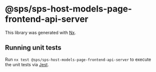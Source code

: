 # @sps/sps-host-models-page-frontend-api-server

This library was generated with [Nx](https://nx.dev).

## Running unit tests

Run `nx test @sps/sps-host-models-page-frontend-api-server` to execute the unit tests via [Jest](https://jestjs.io).
